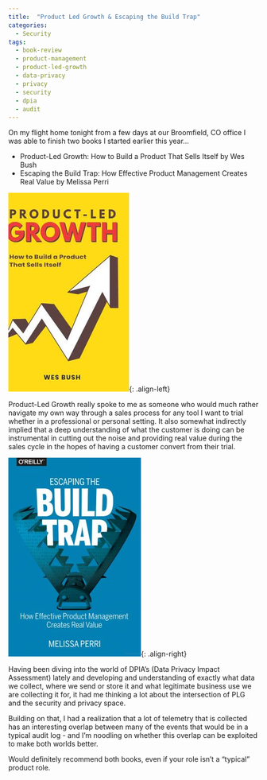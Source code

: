 ```yaml
---
title:  "Product Led Growth & Escaping the Build Trap"
categories: 
  - Security
tags:
  - book-review
  - product-management
  - product-led-growth
  - data-privacy
  - privacy
  - security
  - dpia
  - audit
---
```


On my flight home tonight from a few days at our Broomfield, CO office I was able to finish two books I started earlier this year…
- Product-Led Growth: How to Build a Product That Sells Itself by Wes Bush 
- Escaping the Build Trap: How Effective Product Management Creates Real Value by Melissa Perri

![image-left](/assets/images/plg.jpg){: .align-left}

Product-Led Growth really spoke to me as someone who would much rather navigate my own way through a sales process for any tool I want to trial whether in a professional or personal setting. It also somewhat indirectly implied that a deep understanding of what the customer is doing can be instrumental in cutting out the noise and providing real value during the sales cycle in the hopes of having a customer convert from their trial.

![image-right](/assets/images/build-trap.jpg){: .align-right}

Having been diving into the world of DPIA’s (Data Privacy Impact Assessment) lately and developing and understanding of exactly what data we collect, where we send or store it and what legitimate business use we are collecting it for, it had me thinking a lot about the intersection of PLG and the security and privacy space.

Building on that, I had a realization that a lot of telemetry that is collected has an interesting overlap between many of the events that would be in a typical audit log - and I’m noodling on whether this overlap can be exploited to make both worlds better.

Would definitely recommend both books, even if your role isn’t a “typical” product role.
